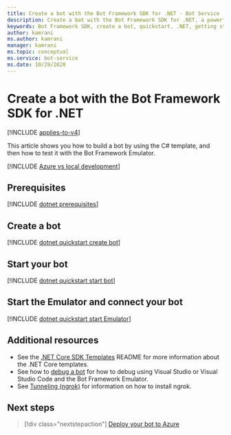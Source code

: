 ```yaml
---
title: Create a bot with the Bot Framework SDK for .NET - Bot Service
description: Create a bot with the Bot Framework SDK for .NET, a powerful bot construction framework.
keywords: Bot Framework SDK, create a bot, quickstart, .NET, getting started, C# bot
author: kamrani
ms.author: kamrani
manager: kamrani
ms.topic: conceptual
ms.service: bot-service
ms.date: 10/29/2020
---
```



# Create a bot with the Bot Framework SDK for .NET

[!INCLUDE [applies-to-v4](../includes/applies-to-v4-current.md)]

This article shows you how to build a bot by using the C# template, and then how to test it with the Bot Framework Emulator.

[!INCLUDE [Azure vs local development](../includes/snippet-quickstart-paths.md)]

<!-- Delete this include file [!INCLUDE [dotnet quickstart](../includes/quickstart-dotnet.md)] -->

## Prerequisites

[!INCLUDE [dotnet prerequisites](../includes/quickstart/dotnet/quickstart-dotnet-prerequisites.md)]

## Create a bot

[!INCLUDE [dotnet quickstart create bot](../includes/quickstart/dotnet/quickstart-dotnet-create-bot.md)]

## Start your bot

[!INCLUDE [dotnet quickstart start bot](../includes/quickstart/dotnet/quickstart-dotnet-start-bot.md)]

## Start the Emulator and connect your bot

[!INCLUDE [dotnet quickstart start Emulator](../includes/quickstart/common/quickstart-start-emulator.md)]

## Additional resources

- See the [.NET Core SDK Templates](https://github.com/microsoft/BotBuilder-Samples/tree/main/generators/dotnet-templates#readme) README for more information about the .NET Core templates.
- See how to [debug a bot](../bot-service-debug-channel-ngrok.md) for how to debug using Visual Studio or Visual Studio Code and the Bot Framework Emulator.
- See [Tunneling (ngrok)](https://github.com/Microsoft/BotFramework-Emulator/wiki/Tunneling-(ngrok)) for information on how to install ngrok.

## Next steps

> [!div class="nextstepaction"]
> [Deploy your bot to Azure](../bot-builder-deploy-az-cli.md)
